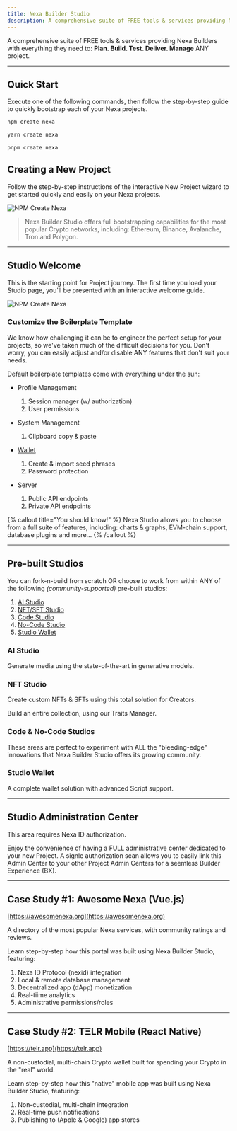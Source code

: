 ```yaml
---
title: Nexa Builder Studio
description: A comprehensive suite of FREE tools & services providing Nexa Builders with everything they need to plan, build, test, deliver and manage ANY project.
---
```


A comprehensive suite of FREE tools & services providing Nexa Builders with everything they need to: __Plan. Build. Test. Deliver. Manage__ ANY project.

---

## Quick Start

Execute one of the following commands, then follow the step-by-step guide to quickly bootstrap each of your Nexa projects.

```bash
npm create nexa
```

```bash
yarn create nexa
```

```bash
pnpm create nexa
```


## Creating a New Project

Follow the step-by-step instructions of the interactive New Project wizard to get started quickly and easily on your Nexa projects.

![NPM Create Nexa](/screenshots/npm-create-nexa.png)

> Nexa Builder Studio offers full bootstrapping capabilities for the most popular Crypto networks, including: Ethereum, Binance, Avalanche, Tron and Polygon.

---

## Studio Welcome

This is the starting point for Project journey. The first time you load your Studio page, you'll be presented with an interactive welcome guide.

![NPM Create Nexa](/screenshots/nbs-welcome.png)

### Customize the Boilerplate Template

We know how challenging it can be to engineer the perfect setup for your projects, so we've taken much of the difficult decisions for you. Don't worry, you can easily adjust and/or disable ANY features that don't suit your needs.

Default boilerplate templates come with everything under the sun:

- Profile Management
    1. Session manager (w/ authorization)
    2. User permissions

- System Management
    1. Clipboard copy & paste

- [Wallet](/studio/wallet)
    1. Create & import seed phrases
    2. Password protection

- Server
    1. Public API endpoints
    2. Private API endpoints

{% callout title="You should know!" %}
Nexa Studio allows you to choose from a full suite of features, including: charts & graphs, EVM-chain support, database plugins and more...
{% /callout %}

---

## Pre-built Studios

You can fork-n-build from scratch OR choose to work from within ANY of the following _(community-supported)_ pre-built studios:

1. [AI Studio](https://nexa.studio/ai)
2. [NFT/SFT Studio](https://nexa.studio/nft)
3. [Code Studio](https://nexa.studio/code)
4. [No-Code Studio](https://nexa.studio/nocode)
5. [Studio Wallet](https://nexa.studio/wallet)

### AI Studio

Generate media using the state-of-the-art in generative models.

### NFT Studio

Create custom NFTs & SFTs using this total solution for Creators.

Build an entire collection, using our Traits Manager.

### Code & No-Code Studios

These areas are perfect to experiment with ALL the "bleeding-edge" innovations that Nexa Builder Studio offers its growing community.

### Studio Wallet

A complete wallet solution with advanced Script support.

---

## Studio Administration Center

This area requires Nexa ID authorization.

Enjoy the convenience of having a FULL administrative center dedicated to your new Project. A signle authorization scan allows you to easily link this Admin Center to your other Project Admin Centers for a seemless Builder Experience (BX).

---

## Case Study #1: Awesome Nexa (Vue.js)

[https://awesomenexa.org](https://awesomenexa.org)

A directory of the most popular Nexa services, with community ratings and reviews.

Learn step-by-step how this portal was built using Nexa Builder Studio, featuring:
1. Nexa ID Protocol (nexid) integration
2. Local & remote database management
3. Decentralized app (dApp) monetization
4. Real-tiime analytics
5. Administrative permissions/roles

---

## Case Study #2: TΞLR Mobile (React Native)

[https://telr.app](https://telr.app)

A non-custodial, multi-chain Crypto wallet built for spending your Crypto in the "real" world.

Learn step-by-step how this "native" mobile app was built using Nexa Builder Studio, featuring:
1. Non-custodial, multi-chain integration
2. Real-time push notifications
3. Publishing to (Apple & Google) app stores
